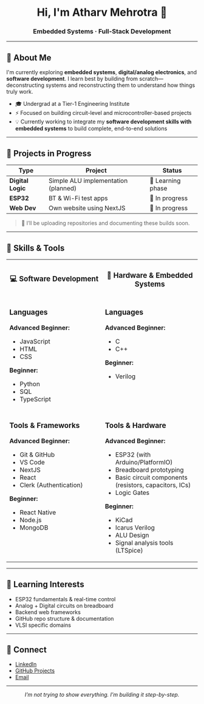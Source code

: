 <h1 align="center">Hi, I'm Atharv Mehrotra 👋</h1>
<h3 align="center">
  Embedded Systems · Full-Stack Development
</h3>

---

## 🧭 About Me

I'm currently exploring **embedded systems**, **digital/analog electronics**, and **software development**. I learn best by building from scratch—deconstructing systems and reconstructing them to understand how things truly work.

- 🎓 Undergrad at a Tier-1 Engineering Institute  
- ⚡ Focused on building circuit-level and microcontroller-based projects  
- 💡 Currently working to integrate my **software development skills with embedded systems** to build complete, end-to-end solutions


---


## 🔧 Projects in Progress

| Type | Project | Status |
|------|---------|--------|
| **Digital Logic** | Simple ALU implementation (planned) | 🧠 Learning phase |
| **ESP32** | BT & Wi-Fi test apps | 🚧 In progress |
| **Web Dev** | Own website using NextJS | 🚧 In progress |

> 📌 I’ll be uploading repositories and documenting these builds soon.


---


## 🧠 Skills & Tools

<table>
<tr>
  <th>

  ### 💻 Software Development
  </th>
  <th>

  ### 🔌 Hardware & Embedded Systems
  </th>
</tr>

<tr>
  <td valign="top" width="50%">

  ### Languages  
  **Advanced Beginner:**  
  - JavaScript  
  - HTML  
  - CSS  

  **Beginner:**  
  - Python  
  - SQL
  - TypeScript  
  </td>

  <td valign="top" width="50%">

  ### Languages  
  **Advanced Beginner:**  
  - C  
  - C++  

  **Beginner:**  
  - Verilog  
  </td>
</tr>

<tr>
  <td valign="50%">

  ### Tools & Frameworks  
  **Advanced Beginner:**  
  - Git & GitHub  
  - VS Code  
  - NextJS  
  - React  
  - Clerk (Authentication)  

  **Beginner:**  
  - React Native  
  - Node.js  
  - MongoDB  
  </td>
  
  <td valign="top">

  ### Tools & Hardware  
  **Advanced Beginner:**  
  - ESP32 (with Arduino/PlatformIO)  
  - Breadboard prototyping  
  - Basic circuit components (resistors, capacitors, ICs)  
  - Logic Gates  

  **Beginner:**  
  - KiCad  
  - Icarus Verilog
  - ALU Design  
  - Signal analysis tools (LTSpice) 
  </td>
</tr>
</table>


---


## 🧩 Learning Interests

- ESP32 fundamentals & real-time control  
- Analog + Digital circuits on breadboard  
- Backend web frameworks  
- GitHub repo structure & documentation
- VLSI specific domains

---

## 🔗 Connect

- [LinkedIn](https://www.linkedin.com/in/atharv-mehrotra-32a327322/) 
- [GitHub Projects](https://github.com/adaptableCoder)  
- [Email](adaptableatharv@gmail.com)

---

<p align="center"><i>I’m not trying to show everything. I’m building it step-by-step.</i></p>
